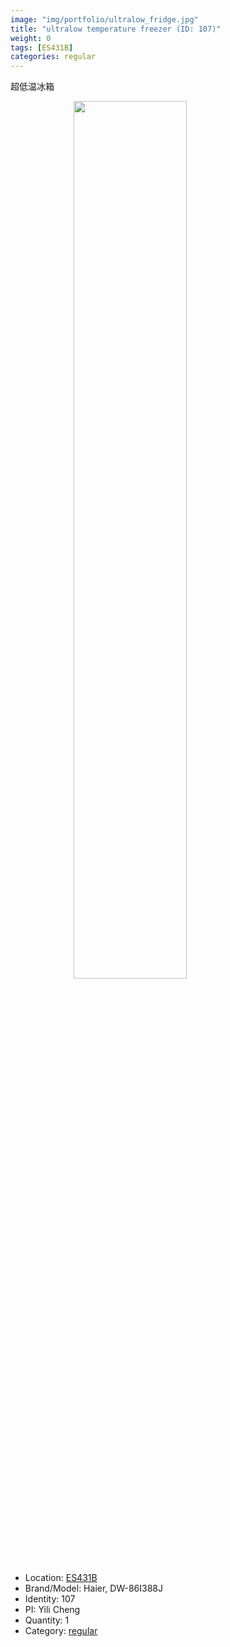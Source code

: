 ```yaml
---
image: "img/portfolio/ultralow_fridge.jpg"
title: "ultralow temperature freezer (ID: 107)"
weight: 0
tags: [ES431B]
categories: regular
---
```


超低温冰箱

<!--more-->

<img src="../../img/portfolio/ultralow_fridge.jpg" width="60%" style="display: block; margin: auto;">

- Location: [ES431B](../../tags/es431b)
- Brand/Model: Haier, DW-86I388J
- Identity: 107
- PI: Yili Cheng
- Quantity: 1
- Category: [regular](../../categories/regular)






